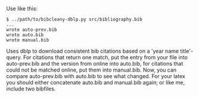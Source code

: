 Use like this:

```
$ ../path/to/bibcleany-dblp.py src/bibliography.bib
...
wrote auto-prev.bib
wrote auto.bib
wrote manual.bib
```

Uses dblp to download consistent bib citations based on a 'year name title'-query.
For citations that return one match, put the entry from your file into auto-prev.bib and the version from online into auto.bib,
for citations that could not be matched online, put them into manual.bib.
Now, you can compare auto-prev.bib with auto.bib to see what changed.
For your latex you should either concatenate auto.bib and manual.bib again; or like me, include two bibfiles.
